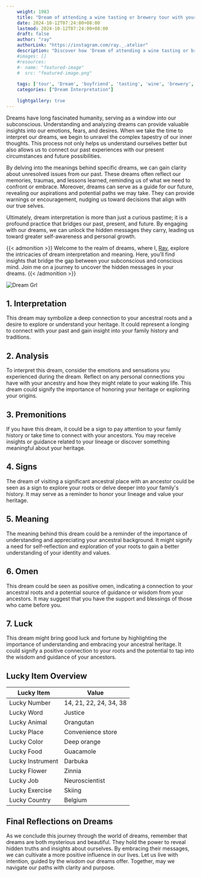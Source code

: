 ```yaml
---
    weight: 1983
    title: "Dream of attending a wine tasting or brewery tour with your boyfriend"  # Assuming 'title' column exists
    date: 2024-10-12T07:24:00+08:00
    lastmod: 2024-10-12T07:24:00+08:00
    draft: false
    author: "ray"
    authorLink: "https://instagram.com/ray._.atelier"
    description: "Discover how 'Dream of attending a wine tasting or brewery tour with your boyfriend' can interpret your future and uncover its significant meanings in your life."
    #images: []
    #resources:
    #- name: "featured-image"
    #  src: "featured-image.png"
    
    tags: ['tour', 'Dream', 'boyfriend', 'tasting', 'wine', 'brewery', 'attending']
    categories: ["Dream Interpretation"]
    
    lightgallery: true
---
```

    
Dreams have long fascinated humanity, serving as a window into our subconscious. Understanding and analyzing dreams can provide valuable insights into our emotions, fears, and desires. When we take the time to interpret our dreams, we begin to unravel the complex tapestry of our inner thoughts. This process not only helps us understand ourselves better but also allows us to connect our past experiences with our present circumstances and future possibilities.

By delving into the meanings behind specific dreams, we can gain clarity about unresolved issues from our past. These dreams often reflect our memories, traumas, and lessons learned, reminding us of what we need to confront or embrace. Moreover, dreams can serve as a guide for our future, revealing our aspirations and potential paths we may take. They can provide warnings or encouragement, nudging us toward decisions that align with our true selves.

Ultimately, dream interpretation is more than just a curious pastime; it is a profound practice that bridges our past, present, and future. By engaging with our dreams, we can unlock the hidden messages they carry, leading us toward greater self-awareness and personal growth.

{{< admonition >}}
Welcome to the realm of dreams, where I, [Ray](https://instagram.com/ray._.atelier), explore the intricacies of dream interpretation and meaning. Here, you’ll find insights that bridge the gap between your subconscious and conscious mind. Join me on a journey to uncover the hidden messages in your dreams.
{{< /admonition >}}

![Dream Grl](https://cdn.pixabay.com/photo/2017/11/02/03/35/gothic-2910057_1280.jpg "Dream Grl")

## 1. Interpretation
 This dream may symbolize a deep connection to your ancestral roots and a desire to explore or understand your heritage. It could represent a longing to connect with your past and gain insight into your family history and traditions.

## 2. Analysis
 To interpret this dream, consider the emotions and sensations you experienced during the dream. Reflect on any personal connections you have with your ancestry and how they might relate to your waking life. This dream could signify the importance of honoring your heritage or exploring your origins.

## 3. Premonitions
 If you have this dream, it could be a sign to pay attention to your family history or take time to connect with your ancestors. You may receive insights or guidance related to your lineage or discover something meaningful about your heritage.

## 4. Signs
 The dream of visiting a significant ancestral place with an ancestor could be seen as a sign to explore your roots or delve deeper into your family's history. It may serve as a reminder to honor your lineage and value your heritage.

## 5. Meaning
 The meaning behind this dream could be a reminder of the importance of understanding and appreciating your ancestral background. It might signify a need for self-reflection and exploration of your roots to gain a better understanding of your identity and values.

## 6. Omen
 This dream could be seen as positive omen, indicating a connection to your ancestral roots and a potential source of guidance or wisdom from your ancestors. It may suggest that you have the support and blessings of those who came before you.

## 7. Luck
 This dream might bring good luck and fortune by highlighting the importance of understanding and embracing your ancestral heritage. It could signify a positive connection to your roots and the potential to tap into the wisdom and guidance of your ancestors.

## Lucky Item Overview
| Lucky Item          | Value              |
|---------------|--------------------|
| Lucky Number        | 14, 21, 22, 24, 34, 38  |
| Lucky Word          | Justice |
| Lucky Animal        | Orangutan |
| Lucky Place         | Convenience store     |
| Lucky Color         | Deep orange     |
| Lucky Food          | Guacamole      |
| Lucky Instrument    | Darbuka |
| Lucky Flower        | Zinnia    |
| Lucky Job           | Neuroscientist       |
| Lucky Exercise      | Skiing  |
| Lucky Country       | Belgium    |


##  Final Reflections on Dreams

As we conclude this journey through the world of dreams, remember that dreams are both mysterious and beautiful. They hold the power to reveal hidden truths and insights about ourselves. By embracing their messages, we can cultivate a more positive influence in our lives. Let us live with intention, guided by the wisdom our dreams offer. Together, may we navigate our paths with clarity and purpose.
